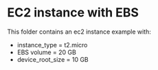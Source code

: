# EC2 instance with EBS
This folder contains an ec2 instance example with:
 - instance_type = t2.micro
 - EBS volume = 20 GB
 - device_root_size = 10 GB
